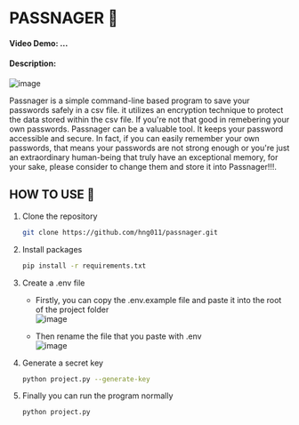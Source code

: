# PASSNAGER 🔐
#### Video Demo: ...
#### Description: 
![image](https://github.com/hng011/passnager/assets/93465725/4d5b3f6b-8632-4d76-a2e2-e3a76d3ee8fa)

Passnager is a simple command-line based program to save your passwords safely in a csv file. it utilizes an encryption technique to protect the data stored within the csv file. If you're not that good in remebering your own passwords. Passnager can be a valuable tool. It keeps your password accessible and secure. In fact, if you can easily remember your own passwords, that means your passwords are not strong enough or you're just an extraordinary human-being that truly have an exceptional memory, for your sake, please consider to change them and store it into Passnager!!!. 

## HOW TO USE 🧐
1. Clone the repository
   ```bash
   git clone https://github.com/hng011/passnager.git
   ```
2. Install packages
   ```bash
   pip install -r requirements.txt
   ```
3. Create a .env file
   - Firstly, you can copy the .env.example file and paste it into the root of the project folder
     <br/>![image](https://github.com/hng011/passnager/assets/93465725/9329fd66-0cfe-44d9-8399-e8cd79c8f79a)

   - Then rename the file that you paste with .env
     <br/>![image](https://github.com/hng011/passnager/assets/93465725/58d00cd2-7796-490d-ad31-ffc5ee4d5d28)

     
4. Generate a secret key
   ```bash
   python project.py --generate-key
   ```
   
5. Finally you can run the program normally
   ```bash
   python project.py
   ```
